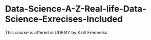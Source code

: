 # Data-Science-A-Z-Real-life-Data-Science-Exrecises-Included
This course is offered in UDEMY by Kirill Eremenko
